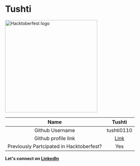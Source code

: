 # Tushti

<img height=300 width=300 src="https://raw.githubusercontent.com/WomenWhoCodeDelhi/Hacktoberfest2020/main/images/Icon.png" alt="Hacktoberfest logo">

| Name | Tushti |
|:--------:|:--------:|
| Github Username | tushti0110 |
| Github profile link | [Link](https://github.com/tushti0110) |
| Previously Partcipated in Hacktoberfest? | Yes |


**Let's connect on [LinkedIn](https://www.linkedin.com/in/tushti-8294a8188/)**

